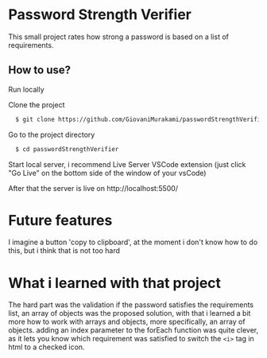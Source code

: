 # Password Strength Verifier

This small project rates how strong a password is based on a list of requirements.

## How to use?

Run locally

Clone the project

```bash
  $ git clone https://github.com/GiovaniMurakami/passwordStrengthVerifier
```

Go to the project directory

```bash
  $ cd passwordStrengthVerifier
```
Start local server, i recommend Live Server VSCode extension (just click "Go Live" on the bottom side of the window of your vsCode)

After that the server is live on http://localhost:5500/

# Future features

I imagine a button 'copy to clipboard', at the moment i don't know how to do this, but i think that is not too hard

# What i learned with that project

The hard part was the validation if the password satisfies the requirements list, an array of objects was the proposed solution, with that i learned a bit more how to work with arrays and objects, more specifically, an array of objects. adding an index parameter to the forEach function was quite clever, as it lets you know which requirement was satisfied to switch the ```<i>``` tag in html to a checked icon.
